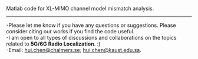 Matlab code for XL-MIMO channel model mismatch analysis.



**********
-Please let me know if you have any questions or suggestions. Please consider citing our works if you find the code useful.\
-I am open to all types of discussions and collaborations on the topics related to **5G/6G Radio Localization**. :)
\
-Email: hui.chen@chalmers.se; hui.chen@kaust.edu.sa.
